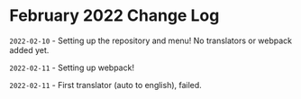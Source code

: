 # February 2022 Change Log

`2022-02-10` - Setting up the repository and menu! No translators or webpack added yet.

`2022-02-11` - Setting up webpack!

`2022-02-11` - First translator (auto to english), failed.
